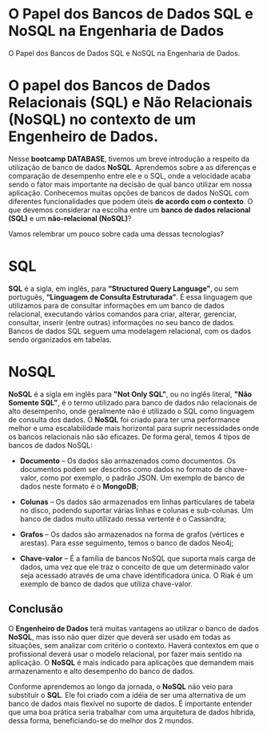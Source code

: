 # O Papel dos Bancos de Dados SQL e NoSQL na Engenharia de Dados
O Papel dos Bancos de Dados SQL e NoSQL na Engenharia de Dados.

# O papel dos Bancos de Dados Relacionais (SQL) e Não Relacionais (NoSQL) no contexto de um Engenheiro de Dados.

Nesse **bootcamp DATABASE**, tivemos um breve introdução a respeito da utilização de banco de dados **NoSQL**. Aprendemos sobre a as diferenças e comparação de desempenho entre ele e o SQL, onde  a velocidade acaba sendo o fator mais importante na decisão de qual banco utilizar em nossa aplicação. Conhecemos muitas opções de bancos de dados NoSQL com diferentes funcionalidades que podem úteis **de acordo com o contexto**. 
O que devemos considerar na escolha entre um **banco de dados relacional (SQL)** e um **não-relacional (NoSQL)**?

Vamos relembrar um pouco sobre cada uma dessas tecnologias?


# SQL

**SQL** é a sigla, em inglês, para **“Structured Query Language”**, ou sem português, **“Linguagem de Consulta Estruturada”**. 
É essa linguagem que utilizamos para de consultar informações em um banco de dados relacional, executando vários comandos para criar, alterar, gerenciar, consultar, inserir (entre outras) informações no seu banco de dados. 
Bancos de dados SQL seguem uma modelagem relacional, com os dados sendo organizados  em tabelas. 

# NoSQL

**NoSQL** é a sigla em inglês para **"Not Only SQL"**, ou no inglês literal, **"Não Somente SQL"**,  é o termo utilizado para banco de dados não relacionais de alto desempenho, onde geralmente não é utilizado o SQL como linguagem de consulta dos dados. 
O **NoSQL** foi criado para ter uma performance melhor e uma escalabilidade mais horizontal para suprir necessidades onde os bancos relacionais não são eficazes. 
De forma geral, temos 4 tipos de bancos de dados NoSQL:

-   **Documento**  – Os dados são armazenados como documentos. Os documentos podem ser descritos como dados no formato de chave-valor, como por exemplo, o padrão JSON. Um exemplo de banco de dados neste formato é o **MongoDB**;
    
-   **Colunas**  – Os dados são armazenados em linhas particulares de tabela no disco, podendo suportar várias linhas e colunas e sub-colunas. Um banco de dados muito utilizado nessa vertente é o Cassandra;
    
-   **Grafos**  – Os dados são armazenados na forma de grafos (vértices e arestas). Para esse seguimento, temos o banco de dados Neo4j;
    
-   **Chave-valor**  – É a família de bancos NoSQL que suporta mais carga de dados, uma vez que ele traz o conceito de que um determinado valor seja acessado através de uma chave identificadora única. O Riak é um exemplo de banco de dados que utiliza chave-valor.


## Conclusão

O **Engenheiro de Dados** terá muitas vantagens ao utilizar o banco de dados **NoSQL**, mas isso não quer dizer que deverá ser usado em todas as situações, sem analizar com critério o contexto. 
Haverá contextos em que o profissional deverá usar o modelo relacional, por fazer mais sentido na aplicação. 
O **NoSQL** é mais indicado para aplicações que demandem mais armazenamento e alto desempenho do banco de dados.

Conforme aprendemos ao longo da jornada, o **NoSQL** não veio para substituir o **SQL**.
Ele foi criado com a idéia de ser uma alternativa de um banco de dados mais flexível no suporte de dados. 
É importante entender que uma boa prática seria trabalhar com uma arquitetura de dados híbrida, dessa forma, beneficiando-se do melhor dos 2 mundos.
